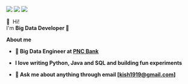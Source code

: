 <p>
  <a href="https://kish191919.github.io/" target="_blank"><img src="https://img.shields.io/badge/Blog-DD0B78?style=flat-square&logo=GitHub%20Sponsors&logoColor=white"/></a>
  <a href="mailto:kish1919@gmail.com" target="_blank"><img src="https://img.shields.io/badge/kish1919@gmail.com-EA4335?style=flat-square&logo=Gmail&logoColor=white"/></a>
  <a href="https://www.linkedin.com/in/danny-ki/" target="_blank"><img src="https://img.shields.io/badge/SunghwanKi-0A66C2?style=flat-square&logo=Linkedin&logoColor=white"/></a>
</p>

<p>
  👋&nbsp; Hi! <br/>
  I'm <b>Big Data Developer 🚀 <br/>
</p>
  
**About me**

- 💼 Big Data Engineer at [PNC Bank](http://www.pnc.com/)

- I love writing Python, Java and SQL and building fun experiments

- 💬 Ask me about anything through email [kish1919@gmail.com]
